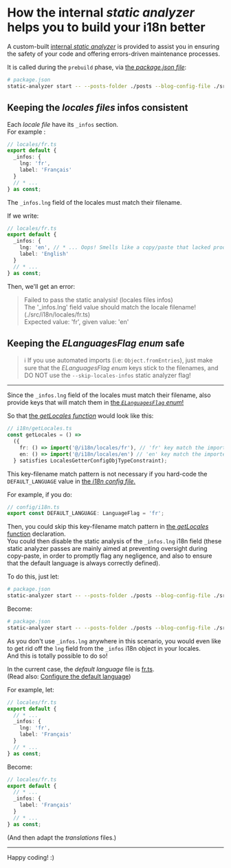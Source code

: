 # How the internal _static analyzer_ helps you to build your i18n better

A custom-built [internal _static analyzer_](/packages/static-analyzer/) is provided to assist you in ensuring the safety of your code and offering
errors-driven maintenance processes.

It is called during the `prebuild` phase, via [the _package.json file_](/package.json):

```bash
# package.json
static-analyzer start -- --posts-folder ./posts --blog-config-file ./src/config/blog.ts --default-i18n-locale ./src/i18n/locales/fr.ts
```

## Keeping the _locales files_ infos consistent

Each _locale file_ have its `_infos` section.  
For example :

```ts
// locales/fr.ts
export default {
  _infos: {
    lng: 'fr',
    label: 'Français'
  }
  // * ...
} as const;
```

The `_infos.lng` field of the locales must match their filename.

If we write:

```ts
// locales/fr.ts
export default {
  _infos: {
    lng: 'en', // * ... Oops! Smells like a copy/paste that lacked proofreading. Don't forget that we are in locales/fr.ts here!
    label: 'English'
  }
  // * ...
} as const;
```

Then, we'll get an error:

> Failed to pass the static analysis! (locales files infos)  
> The '\_infos.lng' field value should match the locale filename! (./src/i18n/locales/fr.ts)  
> Expected value: 'fr', given value: 'en'

## Keeping the _ELanguagesFlag enum_ safe

> :information_source: If you use automated imports (i.e: `Object.fromEntries`), just make sure that the _ELanguagesFlag enum_ keys stick to the
> filenames, and DO NOT use the `--skip-locales-infos` static analyzer flag!

---

Since the `_infos.lng` field of the locales must match their filename, also provide keys that will match them in
[the _`ELanguagesFlag` enum_!](/src/config/i18n.ts)

So that [the _getLocales function_](/src/i18n/getLocales.ts) would look like this:

```ts
// i18n/getLocales.ts
const getLocales = () =>
  ({
    fr: () => import('@/i18n/locales/fr'), // 'fr' key match the imported file's name
    en: () => import('@/i18n/locales/en') // 'en' key match the imported file's name
  } satisfies LocalesGetterConfigObjTypeConstraint);
```

This key-filename match pattern is not necessary if you hard-code the `DEFAULT_LANGUAGE` value in [the _i18n config file_.](/src/config/i18n.ts)

For example, if you do:

```ts
// config/i18n.ts
export const DEFAULT_LANGUAGE: LanguageFlag = 'fr';
```

Then, you could skip this key-filename match pattern in [the _getLocales_ function](/src/i18n/getLocales.ts) declaration.  
You could then disable the static analysis of the `_infos.lng` i18n field (these static analyzer passes are mainly aimed at preventing oversight
during copy-paste, in order to promptly flag any negligence, and also to ensure that the default language is always correctly defined).

To do this, just let:

```bash
# package.json
static-analyzer start -- --posts-folder ./posts --blog-config-file ./src/config/blog.ts --default-i18n-locale ./src/i18n/locales/fr.ts
```

Become:

```bash
# package.json
static-analyzer start -- --posts-folder ./posts --blog-config-file ./src/config/blog.ts --default-i18n-locale ./src/i18n/locales/fr.ts --skip-locales-infos
```

As you don't use `_infos.lng` anywhere in this scenario, you would even like to get rid off the `lng` field from the `_infos` i18n object in your
locales.  
And this is totally possible to do so!

In the current case, the _default language_ file is [fr.ts](/src/i18n/locales/fr.ts).  
(Read also: [Configure the default language](/doc/i18n/01.configure-default-language.md))

For example, let:

```ts
// locales/fr.ts
export default {
  // * ...
  _infos: {
    lng: 'fr',
    label: 'Français'
  }
  // * ...
} as const;
```

Become:

```ts
// locales/fr.ts
export default {
  // * ...
  _infos: {
    label: 'Français'
  }
  // * ...
} as const;
```

(And then adapt the _translations_ files.)

---

Happy coding! :)
